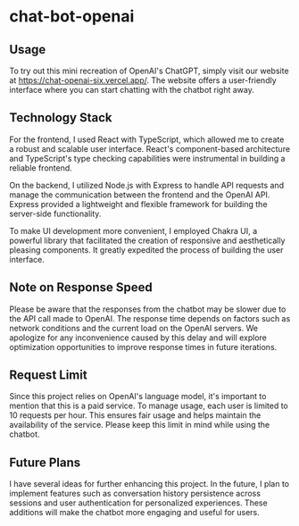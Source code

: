 # chat-bot-openai
## Usage

To try out this mini recreation of OpenAI's ChatGPT, simply visit our website at https://chat-openai-six.vercel.app/. The website offers a user-friendly interface where you can start chatting with the chatbot right away.

## Technology Stack

For the frontend, I used React with TypeScript, which allowed me to create a robust and scalable user interface. React's component-based architecture and TypeScript's type checking capabilities were instrumental in building a reliable frontend.

On the backend, I utilized Node.js with Express to handle API requests and manage the communication between the frontend and the OpenAI API. Express provided a lightweight and flexible framework for building the server-side functionality.

To make UI development more convenient, I employed Chakra UI, a powerful library that facilitated the creation of responsive and aesthetically pleasing components. It greatly expedited the process of building the user interface.

## Note on Response Speed

Please be aware that the responses from the chatbot may be slower due to the API call made to OpenAI. The response time depends on factors such as network conditions and the current load on the OpenAI servers. We apologize for any inconvenience caused by this delay and will explore optimization opportunities to improve response times in future iterations.

## Request Limit

Since this project relies on OpenAI's language model, it's important to mention that this is a paid service. To manage usage, each user is limited to 10 requests per hour. This ensures fair usage and helps maintain the availability of the service. Please keep this limit in mind while using the chatbot.

## Future Plans

I have several ideas for further enhancing this project. In the future, I plan to implement features such as conversation history persistence across sessions and user authentication for personalized experiences. These additions will make the chatbot more engaging and useful for users.
